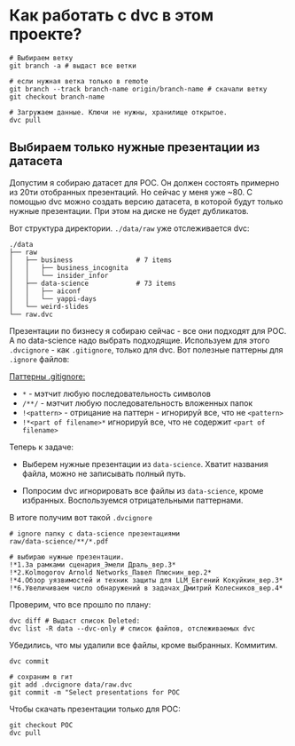 # Как работать с dvc в этом проекте?

```shell
# Выбираем ветку
git branch -a # выдаст все ветки

# если нужная ветка только в remote 
git branch --track branch-name origin/branch-name # скачали ветку
git checkout branch-name

# Загружаем данные. Ключи не нужны, хранилище открытое.
dvc pull
```

## Выбираем только нужные презентации из датасета  
Допустим я собираю датасет для POC. Он должен состоять примерно из 20ти отобранных презентаций. Но сейчас у меня уже ~80. С помощью dvc можно создать версию датасета, в которой будут только нужные презентации. При этом на диске не будет дубликатов.

Вот структура директории. `./data/raw` уже отслеживается dvc:
```
./data
├── raw
│   ├── business                # 7 items
│   │   ├── business_incognita
│   │   └── insider_infor
│   ├── data-science            # 73 items
│   │   ├── aiconf
│   │   └── yappi-days
│   └── weird-slides
└── raw.dvc
```

Презентации по бизнесу я собираю сейчас - все они подходят для POC. А по data-science надо выбрать подходящие. Используем для этого `.dvcignore` - как `.gitignore`, только для dvc. Вот полезные паттерны для `.ignore` файлов: 

[Паттерны .gitignore:](https://git-scm.com/docs/gitignore)
- `*` - мэтчит любую последовательность символов
- `/**/` - мэтчит любую последовательность вложенных папок 
- `!<pattern>` - отрицание на паттерн - игнорируй все, что не `<pattern>`  
- `!*<part of filename>*` игнорируй все, что не содержит `<part of filename>`  

Теперь к задаче: 

- Выберем нужные презентации из `data-science`. Хватит названия файла, можно не записывать полный путь. 

- Попросим dvc игнорировать все файлы из `data-science`, кроме избранных.
    Воспользуемся отрицательными паттернами.   

В итоге получим вот такой `.dvcignore`

```shell
# ignore папку с data-science презентациями
raw/data-science/**/*.pdf

# выбираю нужные презентации.  
!*1.За рамками сценария_Эмели Драль_вер.3*
!*2.Kolmogorov Arnold Networks_Павел Плюснин_вер.2*
!*4.Обзор уязвимостей и техник защиты для LLM_Евгений Кокуйкин_вер.3*
!*6.Увеличиваем число обнаружений в задачах_Дмитрий Колесников_вер.4*
```

Проверим, что все прошло по плану: 
```shell
dvc diff # Выдаст список Deleted:
dvc list -R data --dvc-only # список файлов, отслеживаемых dvc 
```

Убедились, что мы удалили все файлы, кроме выбранных. Коммитим.
```shell
dvc commit

# сохраним в гит
git add .dvcignore data/raw.dvc
git commit -m "Select presentations for POC
```

Чтобы скачать презентации только для POC:
```shell
git checkout POC
dvc pull
```